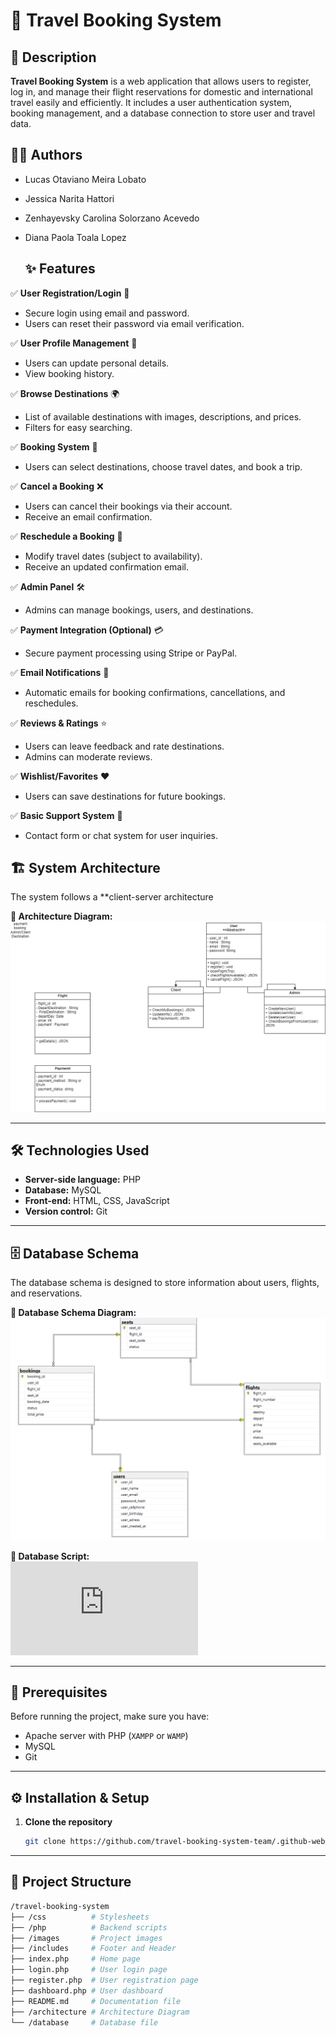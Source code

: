# 🛫 Travel Booking System  

## 📖 Description  
**Travel Booking System** is a web application that allows users to register, log in, and manage their flight reservations for domestic and international travel easily and efficiently.  It includes a user authentication system, booking management, and a database connection to store user and travel data.


## 👨‍💻 Authors
- Lucas Otaviano Meira Lobato  
- Jessica Narita Hattori
- Zenhayevsky Carolina Solorzano Acevedo  
- Diana Paola Toala Lopez


  ## ✨ Features  

✅ **User Registration/Login** 🔐  
   - Secure login using email and password.  
   - Users can reset their password via email verification.  

✅ **User Profile Management** 👤  
   - Users can update personal details.  
   - View booking history.  

✅ **Browse Destinations** 🌍  
   - List of available destinations with images, descriptions, and prices.  
   - Filters for easy searching.  

✅ **Booking System** 📅  
   - Users can select destinations, choose travel dates, and book a trip.  

✅ **Cancel a Booking** ❌  
   - Users can cancel their bookings via their account.  
   - Receive an email confirmation.  

✅ **Reschedule a Booking** 🔄  
   - Modify travel dates (subject to availability).  
   - Receive an updated confirmation email.  

✅ **Admin Panel** 🛠  
   - Admins can manage bookings, users, and destinations.  

✅ **Payment Integration (Optional)** 💳  
   - Secure payment processing using Stripe or PayPal.  

✅ **Email Notifications** 📧  
   - Automatic emails for booking confirmations, cancellations, and reschedules.  

✅ **Reviews & Ratings** ⭐  
   - Users can leave feedback and rate destinations.  
   - Admins can moderate reviews.  

✅ **Wishlist/Favorites** ❤️  
   - Users can save destinations for future bookings.  

✅ **Basic Support System** 💬  
   - Contact form or chat system for user inquiries.

     
## 🏗️ System Architecture  
The system follows a **client-server architecture

**📌 Architecture Diagram:**  
![Architecture Diagram](https://github.com/travel-booking-system-team/.github-webserverproject/blob/main/architecture/architecture.png)  

---

## 🛠️ Technologies Used  
- **Server-side language:** PHP  
- **Database:** MySQL  
- **Front-end:** HTML, CSS, JavaScript  
- **Version control:** Git 

---

## 🗄️ Database Schema  
The database schema is designed to store information about users, flights, and reservations.  

**📌 Database Schema Diagram:**  
![Database Schema](https://github.com/travel-booking-system-team/.github-webserverproject/blob/main/database/db_diagram.png)

**📌 Database Script:**  
![Database Script](https://github.com/travel-booking-system-team/.github-webserverproject/blob/main/database/db_backup.sql)

---

## 📌 Prerequisites  
Before running the project, make sure you have:  
- Apache server with PHP (`XAMPP` or `WAMP`)  
- MySQL  
- Git  


---


## ⚙️ Installation & Setup  
1. **Clone the repository**  
   ```sh
   git clone https://github.com/travel-booking-system-team/.github-webserverproject.git


---


## 📂 Project Structure  
```bash
/travel-booking-system
├── /css          # Stylesheets
├── /php          # Backend scripts 
├── /images       # Project images
├── /includes     # Footer and Header
├── index.php     # Home page
├── login.php     # User login page
├── register.php  # User registration page
├── dashboard.php # User dashboard
├── README.md     # Documentation file
├── /architecture # Architecture Diagram
└── /database     # Database file

